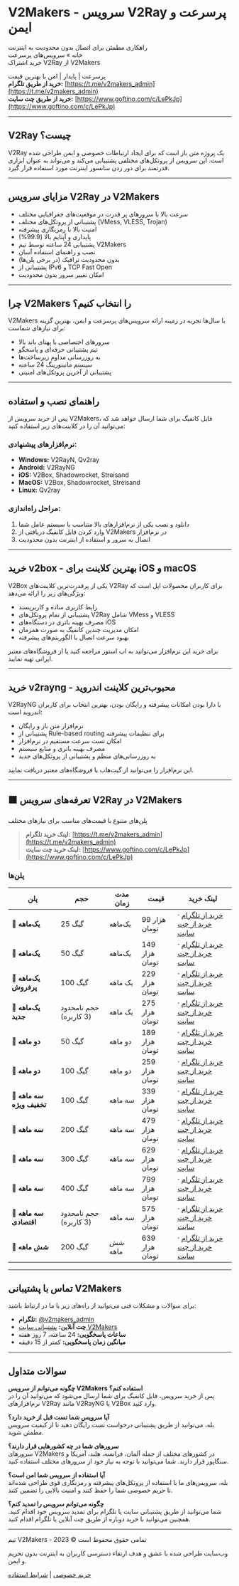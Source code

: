 # V2Makers - سرویس V2Ray پرسرعت و ایمن

راهکاری مطمئن برای اتصال بدون محدودیت به اینترنت  
خانه » سرویس‌های پرسرعت  
خرید اشتراک V2Ray از V2Makers

پرسرعت | پایدار | امن با بهترین قیمت  
**خرید از طریق تلگرام:** [https://t.me/v2makers_admin](https://t.me/v2makers_admin)  
**خرید از طریق چت سایت:** [https://www.goftino.com/c/LePkJp](https://www.goftino.com/c/LePkJp)

---

## V2Ray چیست؟

V2Ray یک پروژه متن باز است که برای ایجاد ارتباطات خصوصی و ایمن طراحی شده است. این سرویس از پروتکل‌های مختلفی پشتیبانی می‌کند و می‌تواند به عنوان ابزاری قدرتمند برای دور زدن سانسور اینترنت مورد استفاده قرار گیرد.

---

## مزایای سرویس V2Ray در V2Makers

- سرعت بالا با سرورهای پر قدرت در موقعیت‌های جغرافیایی مختلف
- پشتیبانی از پروتکل‌های مختلف (VMess, VLESS, Trojan)
- امنیت بالا با رمزنگاری پیشرفته
- پایداری و آپتایم بالا (99.9%)
- پشتیبانی 24 ساعته توسط تیم V2Makers
- نصب و راهنمای استفاده آسان
- بدون محدودیت ترافیک (در برخی پلن‌ها)
- پشتیبانی از IPv6 و TCP Fast Open
- امکان تغییر سرور بدون محدودیت

---

## چرا V2Makers را انتخاب کنیم؟

V2Makers با سال‌ها تجربه در زمینه ارائه سرویس‌های پرسرعت و ایمن، بهترین گزینه برای نیازهای شماست:

- سرورهای اختصاصی با پهنای باند بالا
- تیم پشتیبانی حرفه‌ای و پاسخگو
- به روزرسانی مداوم زیرساخت‌ها
- سیستم مانیتورینگ 24 ساعته
- پشتیبانی از آخرین پروتکل‌های امنیتی

---

## راهنمای نصب و استفاده

پس از خرید سرویس از V2Makers، فایل کانفیگ برای شما ارسال خواهد شد که می‌توانید آن را در کلاینت‌های زیر استفاده کنید:

### نرم‌افزارهای پیشنهادی:
- **Windows:** V2RayN, Qv2ray
- **Android:** V2RayNG
- **iOS:** V2Box, Shadowrocket, Streisand
- **MacOS:** V2Box, Shadowrocket, Streisand
- **Linux:** Qv2ray

### مراحل راه‌اندازی:
1. دانلود و نصب یکی از نرم‌افزارهای بالا متناسب با سیستم عامل شما
2. وارد کردن فایل کانفیگ دریافتی از V2Makers در نرم‌افزار
3. اتصال به سرور و استفاده از اینترنت بدون محدودیت

---

## خرید v2box - بهترین کلاینت برای iOS و macOS

V2Box یکی از پرقدرت‌ترین کلاینت‌های V2Ray برای کاربران محصولات اپل است که ویژگی‌های زیر را ارائه می‌دهد:

- رابط کاربری ساده و کاربرپسند
- پشتیبانی از تمام پروتکل‌های V2Ray شامل VMess و VLESS
- مصرف بهینه باتری در دستگاه‌های iOS
- امکان مدیریت چندین کانفیگ به صورت همزمان
- بهبود سرعت اتصال با الگوریتم‌های پیشرفته

برای خرید این نرم‌افزار می‌توانید به اپ استور مراجعه کنید یا از فروشگاه‌های معتبر ایرانی تهیه نمایید.

---

## خرید v2rayng - محبوب‌ترین کلاینت اندروید

V2RayNG با دارا بودن امکانات پیشرفته و رایگان بودن، بهترین انتخاب برای کاربران اندروید است:

- نرم‌افزار متن باز و رایگان
- پشتیبانی از Rule-based routing برای تنظیمات پیشرفته
- امکان تست سرعت مستقیم در نرم‌افزار
- مصرف بهینه باتری و منابع سیستم
- به روزرسانی‌های منظم و پشتیبانی از پروتکل‌های جدید

این نرم‌افزار را می‌توانید از گیت‌هاب یا فروشگاه‌های معتبر دریافت نمایید.

---

## 🟩 تعرفه‌های سرویس V2Ray در V2Makers

پلن‌های متنوع با قیمت‌های مناسب برای نیازهای مختلف  
> **لینک خرید تلگرام:** [https://t.me/v2makers_admin](https://t.me/v2makers_admin)  
> **لینک خرید چت سایت:** [https://www.goftino.com/c/LePkJp](https://www.goftino.com/c/LePkJp)

### پلن‌ها

| **پلن** | **حجم** | **مدت زمان** | **قیمت** | **لینک خرید** |
|---------|--------|-------------|----------|---------------|
| 🔻 **یک‌ماهه** | 25 گیگ | یک‌ماهه | 99 هزار تومان | [خرید از تلگرام](https://t.me/v2makers_admin) · [خرید از چت سایت](https://www.goftino.com/c/LePkJp) |
| 🔻 **یک‌ماهه** | 50 گیگ | یک‌ماهه | 149 هزار تومان | [خرید از تلگرام](https://t.me/v2makers_admin) · [خرید از چت سایت](https://www.goftino.com/c/LePkJp) |
| 🔻 **یک‌ماهه پرفروش** | 100 گیگ | یک ماهه | 229 هزار تومان | [خرید از تلگرام](https://t.me/v2makers_admin) · [خرید از چت سایت](https://www.goftino.com/c/LePkJp) |
| 🔻 **یک‌ماهه جدید** | حجم نامحدود (3 کاربره) | یک ماهه | 275 هزار تومان | [خرید از تلگرام](https://t.me/v2makers_admin) · [خرید از چت سایت](https://www.goftino.com/c/LePkJp) |
| 🔻 **دو ماهه** | 50 گیگ | دو ماهه | 189 هزار تومان | [خرید از تلگرام](https://t.me/v2makers_admin) · [خرید از چت سایت](https://www.goftino.com/c/LePkJp) |
| 🔻 **دو ماهه** | 100 گیگ | دو ماهه | 259 هزار تومان | [خرید از تلگرام](https://t.me/v2makers_admin) · [خرید از چت سایت](https://www.goftino.com/c/LePkJp) |
| 🔻 **سه ماهه تخفیف ویژه** | 100 گیگ | سه ماهه | 339 هزار تومان | [خرید از تلگرام](https://t.me/v2makers_admin) · [خرید از چت سایت](https://www.goftino.com/c/LePkJp) |
| 🔻 **سه ماهه** | 200 گیگ | سه ماهه | 479 هزار تومان | [خرید از تلگرام](https://t.me/v2makers_admin) · [خرید از چت سایت](https://www.goftino.com/c/LePkJp) |
| 🔻 **سه ماهه** | 300 گیگ | سه ماهه | 629 هزار تومان | [خرید از تلگرام](https://t.me/v2makers_admin) · [خرید از چت سایت](https://www.goftino.com/c/LePkJp) |
| 🔻 **سه ماهه** | 400 گیگ | سه ماهه | 799 هزار تومان | [خرید از تلگرام](https://t.me/v2makers_admin) · [خرید از چت سایت](https://www.goftino.com/c/LePkJp) |
| 🔻 **سه ماهه اقتصادی** | حجم نامحدود (3 کاربره) | سه ماهه | 575 هزار تومان | [خرید از تلگرام](https://t.me/v2makers_admin) · [خرید از چت سایت](https://www.goftino.com/c/LePkJp) |
| 🔻 **شش ماهه** | 200 گیگ | شش ماهه | 639 هزار تومان | [خرید از تلگرام](https://t.me/v2makers_admin) · [خرید از چت سایت](https://www.goftino.com/c/LePkJp) |

---

## تماس با پشتیبانی V2Makers

برای سوالات و مشکلات فنی می‌توانید از راه‌های زیر با ما در ارتباط باشید:

- **تلگرام:** [@v2makers_admin](https://t.me/v2makers_admin)
- **چت آنلاین:** [پشتیبانی سایت V2Makers](https://www.goftino.com/c/LePkJp)
- **ساعات پاسخگویی:** 24 ساعته، 7 روز هفته
- **میانگین زمان پاسخگویی:** کمتر از 15 دقیقه

---

## سوالات متداول

**چگونه می‌توانم از سرویس V2Makers استفاده کنم؟**  
پس از خرید سرویس، فایل کانفیگ برای شما ارسال می‌شود که می‌توانید آن را در نرم‌افزارهای V2Ray مانند V2RayNG یا V2Box وارد کنید.

**آیا سرویس شما تست قبل از خرید دارد؟**  
بله، می‌توانید از طریق پشتیبانی درخواست تست رایگان دهید تا از کیفیت سرویس مطمئن شوید.

**سرورهای شما در چه کشورهایی قرار دارند؟**  
سرورهای V2Makers در کشورهای مختلف از جمله آلمان، فرانسه، هلند، آمریکا و سنگاپور قرار دارند. شما می‌توانید با توجه به نیاز خود از سرورهای مختلف استفاده کنید.

**آیا استفاده از سرویس شما امن است؟**  
بله، سرویس‌های ما با استفاده از پروتکل‌های پیشرفته و رمزنگاری قوی طراحی شده‌اند تا حریم خصوصی شما را حفظ کنند و امنیت بالایی را تضمین کنند.

**چگونه می‌توانم سرویس را تمدید کنم؟**  
شما می‌توانید از طریق پشتیبانی سایت یا تلگرام برای تمدید سرویس خود اقدام کنید. همچنین می‌توانید با خرید دوباره از طریق چت آنلاین یا تلگرام اقدام کنید.

---

تیم V2Makers - تمامی حقوق محفوظ است © 2023

وب‌سایت طراحی شده با عشق و هدف ارتقاء دسترسی کاربران به اینترنت بدون تحریم و ایمن.

[حریم خصوصی](#) | [شرایط استفاده](#)
